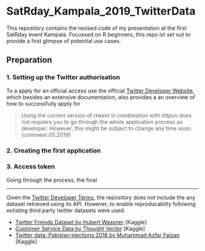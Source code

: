 # SatRday_Kampala_2019_TwitterData

This repository contains the revised code of my presentation at the first SatRday event Kampala. Focussed on R beginners, this repo ist set out to provide a first glimpse of potential use cases.

## Preparation

### 1. Setting up the Twitter authorisation 

To a apply for an official access use the official [Twitter Developer Website](https://developer.twitter.com/en/apply-for-access.html), which besides an extensive documentation, also provides a an overview of how to successfully apply for 

> Using the current version of *rtweet* in combination with *httpuv* does not requiers you to go through the whole application process as developer. However, this might be subject to change any time soon. (comment 05.2019)

### 2. Creating the first application

### 3. Access token

Going through the process, the final


---
Given the [Twitter Developer Terms](https://developer.twitter.com/en/developer-terms/more-on-restricted-use-cases#), the repository does not include the any dataset retrieved using its API. However, to enable reproducabilty following extisting third party twitter datasets were used. 

- [Twitter Friends Dataset by Hubert Wassner](https://www.kaggle.com/hwassner/TwitterFriends) [Kaggle]
- [Customer Service Data by Thought Vector](https://www.kaggle.com/thoughtvector/customer-support-on-twitter) [Kaggle]
- [Twitter data: Pakistan elections 2018 by Muhammad Azfar Faizan](https://www.kaggle.com/mohdazfar/pakistan-elections-2018) [Kaggle]
